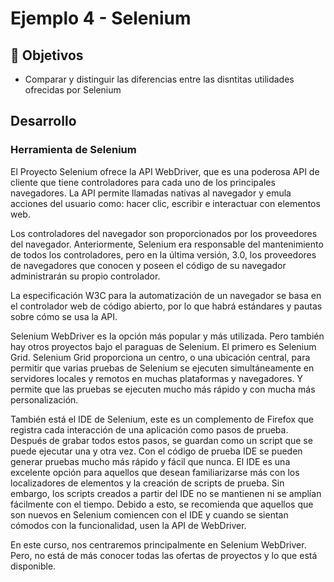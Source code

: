 # Ejemplo 4 - Selenium

## :dart: Objetivos

- Comparar y distinguir las diferencias entre las disntitas utilidades ofrecidas por Selenium


## Desarrollo

### Herramienta de Selenium

El Proyecto Selenium ofrece la API WebDriver, que es una poderosa API de cliente que tiene controladores para cada uno de los principales navegadores. La API permite llamadas nativas al navegador y emula acciones del usuario como: hacer clic, escribir e interactuar con elementos web. 

Los controladores del navegador son proporcionados por los proveedores del navegador. Anteriormente, Selenium era responsable del mantenimiento de todos los controladores, pero en la última versión, 3.0, los proveedores de navegadores que conocen y poseen el código de su navegador administrarán su propio controlador. 

La especificación W3C para la automatización de un navegador se basa en el controlador web de código abierto, por lo que habrá estándares y pautas sobre cómo se usa la API. 

Selenium WebDriver es la opción más popular y más utilizada. Pero también hay otros proyectos bajo el paraguas de Selenium. El primero es Selenium Grid. Selenium Grid proporciona un centro, o una ubicación central, para permitir que varias pruebas de Selenium se ejecuten simultáneamente en servidores locales y remotos en muchas plataformas y navegadores. Y permite que las pruebas se ejecuten mucho más rápido y con mucha más personalización.

También está el IDE de Selenium, este es un complemento de Firefox que registra cada interacción de una aplicación como pasos de prueba. Después de grabar todos estos pasos, se guardan como un script que se puede ejecutar una y otra vez. Con el código de prueba IDE se pueden generar pruebas mucho más rápido y fácil que nunca. El IDE es una excelente opción para aquellos que desean familiarizarse más con los localizadores de elementos y la creación de scripts de prueba. Sin embargo, los scripts creados a partir del IDE no se mantienen ni se amplían fácilmente con el tiempo. Debido a esto, se recomienda que aquellos que son nuevos en Selenium comiencen con el IDE y cuando se sientan cómodos con la funcionalidad, usen la API de WebDriver. 

En este curso, nos centraremos principalmente en Selenium WebDriver. Pero, no está de más conocer todas las ofertas de proyectos y lo que está disponible. 
